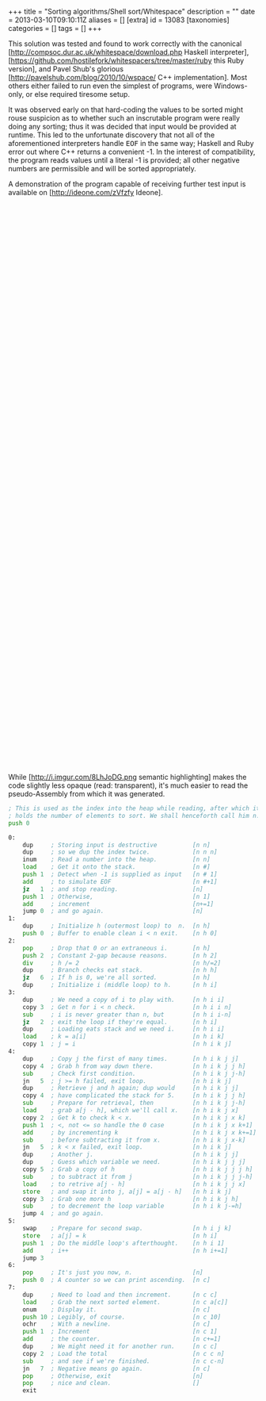+++
title = "Sorting algorithms/Shell sort/Whitespace"
description = ""
date = 2013-03-10T09:10:11Z
aliases = []
[extra]
id = 13083
[taxonomies]
categories = []
tags = []
+++

This solution was tested and found to work correctly with the canonical [http://compsoc.dur.ac.uk/whitespace/download.php Haskell interpreter], [https://github.com/hostilefork/whitespacers/tree/master/ruby this Ruby version], and Pavel Shub's glorious [http://pavelshub.com/blog/2010/10/wspace/ C++ implementation]. Most others either failed to run even the simplest of programs, were Windows-only, or else required tiresome setup.

It was observed early on that hard-coding the values to be sorted might rouse suspicion as to whether such an inscrutable program were really doing any sorting; thus it was decided that input would be provided at runtime. This led to the unfortunate discovery that not all of the aforementioned interpreters handle <tt>EOF</tt> in the same way; Haskell and Ruby error out where C++ returns a convenient -1. In the interest of compatibility, the program reads values until a literal -1 is provided; all other negative numbers are permissible and will be sorted appropriately.

A demonstration of the program capable of receiving further test input is available on [http://ideone.com/zVfzfy Ideone].


```Whitespace
    

    
 
  
 	
					   	
	   
	  	
   	
	   
 
  

   	
 
     

   	 
 

   	 
	 	  
 
	  		 
 
 
   		
 
  	  		
	  	
	  	 
 
 			 	  	

   	  
 
  	  	  
	  	
		 	 	
 
  	  	  
	  				 	  	 
   	
	   	  	
		 	 	
 
  
  	  	 	
	  						  	  		
	  	
 
 	  

   	 	
 
			    	
	   
 
 		

   		 
 

    

   			
 
 				
 	   	 	 
	
     	
	    
  	  	 
	  	
		 			
 

 



```


While [http://i.imgur.com/8LhJoDG.png semantic highlighting] makes the code slightly less opaque (read: transparent), it's much easier to read the pseudo-Assembly from which it was generated.


```asm
; This is used as the index into the heap while reading, after which it
; holds the number of elements to sort. We shall henceforth call him n.
push 0

0:
    dup     ; Storing input is destructive          [n n]
    dup     ; so we dup the index twice.            [n n n]
    inum    ; Read a number into the heap.          [n n]
    load    ; Get it onto the stack.                [n #]
    push 1  ; Detect when -1 is supplied as input   [n # 1]
    add     ; to simulate EOF                       [n #+1]
    jz   1  ; and stop reading.                     [n]
    push 1  ; Otherwise,                            [n 1]
    add     ; increment                             [n+=1]
    jump 0  ; and go again.                         [n]
1:
    dup     ; Initialize h (outermost loop) to  n.  [n h]
    push 0  ; Buffer to enable clean i < n exit.    [n h 0]
2:
    pop     ; Drop that 0 or an extraneous i.       [n h]
    push 2  ; Constant 2-gap because reasons.       [n h 2]
    div     ; h /= 2                                [n h/=2]
    dup     ; Branch checks eat stack.              [n h h]
    jz   6  ; If h is 0, we're all sorted.          [n h]
    dup     ; Initialize i (middle loop) to h.      [n h i]
3:
    dup     ; We need a copy of i to play with.     [n h i i]
    copy 3  ; Get n for i < n check.                [n h i i n]
    sub     ; i is never greater than n, but        [n h i i-n]
    jz   2  ; exit the loop if they're equal.       [n h i]
    dup     ; Loading eats stack and we need i.     [n h i i]
    load    ; k = a[i]                              [n h i k]
    copy 1  ; j = i                                 [n h i k j]
4:
    dup     ; Copy j the first of many times.       [n h i k j j]
    copy 4  ; Grab h from way down there.           [n h i k j j h]
    sub     ; Check first condition.                [n h i k j j-h]
    jn   5  ; j >= h failed, exit loop.             [n h i k j]
    dup     ; Retrieve j and h again; dup would     [n h i k j j]
    copy 4  ; have complicated the stack for 5.     [n h i k j j h]
    sub     ; Prepare for retrieval, then           [n h i k j j-h]
    load    ; grab a[j - h], which we'll call x.    [n h i k j x]
    copy 2  ; Get k to check k < x.                 [n h i k j x k]
    push 1  ; <, not <= so handle the 0 case        [n h i k j x k+1]
    add     ; by incrementing k                     [n h i k j x k+=1]
    sub     ; before subtracting it from x.         [n h i k j x-k]
    jn   5  ; k < x failed, exit loop.              [n h i k j]
    dup     ; Another j.                            [n h i k j j]
    dup     ; Guess which variable we need.         [n h i k j j j]
    copy 5  ; Grab a copy of h                      [n h i k j j j h]
    sub     ; to subtract it from j                 [n h i k j j j-h]
    load    ; to retrive a[j - h]                   [n h i k j j x]
    store   ; and swap it into j, a[j] = a[j - h]   [n h i k j]
    copy 3  ; Grab one more h                       [n h i k j h]
    sub     ; to decrement the loop variable        [n h i k j-=h]
    jump 4  ; and go again.
5:
    swap    ; Prepare for second swap.              [n h i j k]
    store   ; a[j] = k                              [n h i]
    push 1  ; Do the middle loop's afterthought.    [n h i 1]
    add     ; i++                                   [n h i+=1]
    jump 3
6:
    pop     ; It's just you now, n.                 [n]
    push 0  ; A counter so we can print ascending.  [n c]
7:
    dup     ; Need to load and then increment.      [n c c]
    load    ; Grab the next sorted element.         [n c a[c]]
    onum    ; Display it.                           [n c]
    push 10 ; Legibly, of course.                   [n c 10]
    ochr    ; With a newline.                       [n c]
    push 1  ; Increment                             [n c 1]
    add     ; the counter.                          [n c+=1]
    dup     ; We might need it for another run.     [n c c]
    copy 2  ; Load the total                        [n c c n]
    sub     ; and see if we're finished.            [n c c-n]
    jn   7  ; Negative means go again.              [n c]
    pop     ; Otherwise, exit                       [n]
    pop     ; nice and clean.                       []
    exit
```

